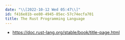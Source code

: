 ```yaml
---
date: "\\[2022-10-12 Wed 05:47\\]"
id: f416e81b-ee80-4945-85ec-57c74ecfa701
title: The Rust Programming Language
---
```


- <https://doc.rust-lang.org/stable/book/title-page.html>
